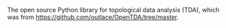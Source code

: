 The open source Python library for topological data analysis (TDA), which was from https://github.com/outlace/OpenTDA/tree/master.
